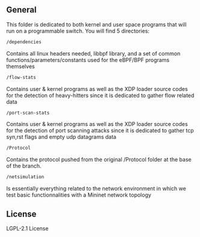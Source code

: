 ## General
This folder is dedicated to both kernel and user space programs that will run on a programmable switch.
You will find 5 directories:

```sh
/dependencies
```
Contains all linux headers needed, libbpf library, and a set of common functions/parameters/constants used for the eBPF/BPF programs themselves

```sh
/flow-stats
```
Contains user & kernel programs as well as the XDP loader source codes for the detection of heavy-hitters since it is dedicated to gather flow related data

```sh
/port-scan-stats
```

Contains user & kernel programs as well as the XDP loader source codes for the detection of port scanning attacks since it is dedicated to gather tcp syn,rst flags and empty udp datagrams data

```sh
/Protocol
```
Contains the protocol pushed from the original /Protocol folder at the base of the branch.

```sh
/netsimulation
```
Is essentially everything related to the network environment in which we test basic functionnalities with a Mininet network topology

## License

LGPL-2.1 License 

[//]: # 
